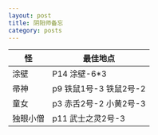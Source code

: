 ```yaml
---
layout: post
title: 阴阳师备忘
category: posts
---
```



| 怪 | 最佳地点 |
| -------- | -------- |
| 涂壁 | P14 涂壁-6*3 |
| 帚神 | p9 铁鼠1号-3 铁鼠2号-2 |
| 童女 | p3 赤舌2号-2 小黄2号-3 |
| 独眼小僧 | p11 武士之灵2号-3 |
